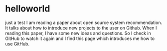 # helloworld
just a test
I am reading a paper about open source system recommendation. It talks about how to introduce new projects to the user on Github.
When I reading this paper, I have some new ideas and questions. So I check in GitHub to watch it again and I find this page which introduces me how to use GitHub.
